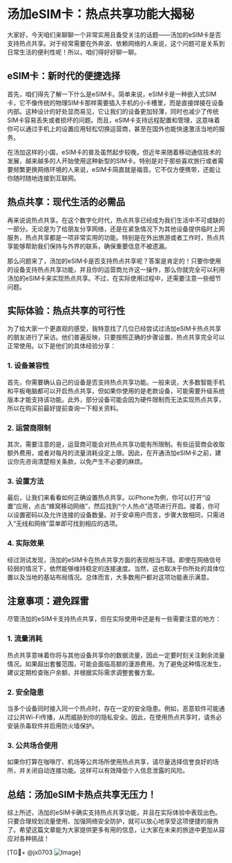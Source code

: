 # 汤加eSIM卡：热点共享功能大揭秘

大家好，今天咱们来聊聊一个非常实用且备受关注的话题——汤加的eSIM卡是否支持热点共享。对于经常需要在外奔波、依赖网络的人来说，这个问题可是关系到日常生活的便利性呢！所以，咱们得好好聊一聊。

## eSIM卡：新时代的便捷选择

首先，咱们得先了解一下什么是eSIM卡。简单来说，eSIM卡是一种嵌入式SIM卡，它不像传统的物理SIM卡那样需要插入手机的小卡槽里，而是直接焊接在设备内部。这种设计的好处显而易见，它让我们的设备更加轻薄，同时也减少了传统SIM卡容易丢失或者损坏的问题。而且，eSIM卡支持远程配置和管理，这意味着你可以通过手机上的设置应用轻松切换运营商，甚至在国外也能快速激活当地的服务。

在汤加这样的小国，eSIM卡的普及虽然起步较晚，但近年来随着移动通信技术的发展，越来越多的人开始使用这种新型的SIM卡。特别是对于那些喜欢旅行或者需要频繁更换网络环境的人来说，eSIM卡简直就是福音。它不仅方便携带，还能让你随时随地连接到互联网。

## 热点共享：现代生活的必需品

再来说说热点共享。在这个数字化时代，热点共享已经成为我们生活中不可或缺的一部分。无论是为了给朋友分享网络，还是在紧急情况下为其他设备提供临时上网服务，热点共享都是一项非常实用的功能。特别是在外出旅游或者工作时，热点共享能够帮助我们保持与外界的联系，确保重要信息不被遗漏。

那么问题来了，汤加的eSIM卡是否支持热点共享呢？答案是肯定的！只要你使用的设备支持热点共享功能，并且你的运营商允许这一操作，那么你就完全可以利用汤加的eSIM卡来实现热点共享。不过，在实际使用过程中，还需要注意一些细节问题。

## 实际体验：热点共享的可行性

为了给大家一个更直观的感受，我特意找了几位已经尝试过汤加eSIM卡热点共享的朋友进行了采访。他们普遍反映，只要按照正确的步骤设置，热点共享完全可以正常使用。以下是他们的具体经验分享：

### 1. 设备兼容性
首先，你需要确认自己的设备是否支持热点共享功能。一般来说，大多数智能手机和平板电脑都可以开启热点共享，但如果你使用的是老款设备，可能需要升级系统版本才能支持该功能。此外，部分设备可能会因为硬件限制而无法实现热点共享，所以在购买前最好提前查询一下相关资料。

### 2. 运营商限制
其次，需要注意的是，运营商可能会对热点共享功能有所限制。有些运营商会收取额外费用，或者对每月的流量消耗设定上限。因此，在开通汤加eSIM卡之前，建议你先咨询清楚相关条款，以免产生不必要的麻烦。

### 3. 设置方法
最后，让我们来看看如何正确设置热点共享。以iPhone为例，你可以打开“设置”应用，点击“蜂窝移动网络”，然后找到“个人热点”选项进行开启。接着，你可以设置密码以及允许连接的设备数量。对于安卓用户而言，步骤大致相同，只需进入“无线和网络”菜单即可找到相应的选项。

### 4. 实际效果
经过测试发现，汤加的eSIM卡在热点共享方面的表现相当不错。即使在网络信号较弱的情况下，依然能够维持稳定的连接速度。当然，这也取决于你所处的具体位置以及当地的基站布局情况。总体而言，大多数用户都对这项功能表示满意。

## 注意事项：避免踩雷

尽管汤加的eSIM卡支持热点共享，但在实际使用中还是有一些需要注意的地方：

### 1. 流量消耗
热点共享意味着你将与其他设备共享你的数据流量，因此一定要时刻关注剩余流量情况。如果超出套餐范围，可能会面临高额的漫游费用。为了避免这种情况发生，建议定期检查账户余额，并根据实际需求调整套餐方案。

### 2. 安全隐患
当多个设备同时接入同一个热点时，存在一定的安全隐患。例如，恶意软件可能通过公共Wi-Fi传播，从而威胁到你的隐私安全。因此，在使用热点共享时，请务必安装杀毒软件并启用防火墙保护。

### 3. 公共场合使用
如果你打算在咖啡厅、机场等公共场所使用热点共享，请尽量选择信誉良好的场所，并关闭自动连接功能。这样可以有效降低个人信息泄露的风险。

## 总结：汤加eSIM卡热点共享无压力！

综上所述，汤加的eSIM卡确实支持热点共享功能，并且在实际体验中表现出色。只要合理规划流量使用、加强网络安全防护，就可以放心地享受这项便捷的服务了。希望这篇文章能为大家提供更多有用的信息，让大家在未来的旅途中更加从容应对各种挑战！

[TG💪+ @jx0703 ![Image](https://github.com/user-attachments/assets/dbca1d08-cadb-493c-b0ec-ad6f7a83f270)]